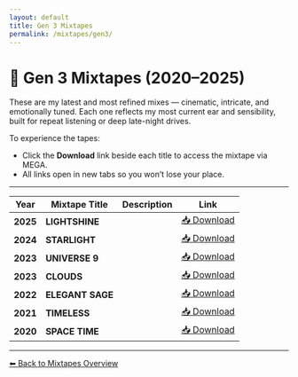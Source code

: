 ```yaml
---
layout: default
title: Gen 3 Mixtapes
permalink: /mixtapes/gen3/
---
```


# 🌌 Gen 3 Mixtapes (2020–2025)

These are my latest and most refined mixes — cinematic, intricate, and emotionally tuned. Each one reflects my most current ear and sensibility, built for repeat listening or deep late-night drives.

To experience the tapes:

- Click the **Download** link beside each title to access the mixtape via MEGA.
- All links open in new tabs so you won’t lose your place.

---

| Year | Mixtape Title | Description | Link |
|------|----------------|-------------|------|
| **2025** | **LIGHTSHINE** |  | <a href="https://mega.nz/folder/e1hnyLxI#7Z_wneoul_DS1cuB6eKkOw/folder/XpohVIaC" target="_blank">📥 Download</a> |
| **2024** | **STARLIGHT** |  | <a href="https://mega.nz/folder/e1hnyLxI#7Z_wneoul_DS1cuB6eKkOw/folder/Kg4zmArT" target="_blank">📥 Download</a> |
| **2023** | **UNIVERSE 9** |  | <a href="https://mega.nz/folder/e1hnyLxI#7Z_wneoul_DS1cuB6eKkOw/folder/O4xx2QqS" target="_blank">📥 Download</a> |
| **2023** | **CLOUDS** |  | <a href="https://mega.nz/folder/e1hnyLxI#7Z_wneoul_DS1cuB6eKkOw/folder/PhhRnYxY" target="_blank">📥 Download</a> |
| **2022** | **ELEGANT SAGE** |  | <a href="https://mega.nz/folder/e1hnyLxI#7Z_wneoul_DS1cuB6eKkOw/folder/z4pXQaBB" target="_blank">📥 Download</a> |
| **2021** | **TIMELESS** |  | <a href="https://mega.nz/folder/e1hnyLxI#7Z_wneoul_DS1cuB6eKkOw/folder/XwgzCQ4a" target="_blank">📥 Download</a> |
| **2020** | **SPACE TIME** |  | <a href="https://mega.nz/folder/e1hnyLxI#7Z_wneoul_DS1cuB6eKkOw/folder/epolVIKA" target="_blank">📥 Download</a> |

---

[⬅ Back to Mixtapes Overview](/mixtapes/)
